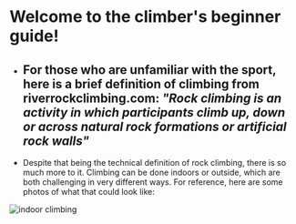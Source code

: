 # **Welcome to the climber's beginner guide!**

- ## For those who are unfamiliar with the sport, here is a brief definition of climbing from riverrockclimbing.com: _"Rock climbing is an activity in which participants climb up, down or across natural rock formations or artificial rock walls"_
- Despite that being the technical definition of rock climbing, there is so much more to it. Climbing can be done indoors or outside, which are both challenging in very different ways. For reference, here are some photos of what that could look like: 

![indoor climbing](https://gripped.com/wp-content/uploads/2018/04/Allex-Up-2018.jpg)
